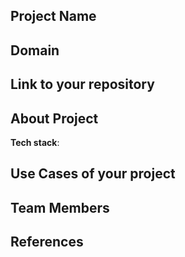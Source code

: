 ## Project Name



## Domain



## Link to your repository



## About Project



**Tech stack**:

 

## Use Cases of your project

## Team Members

## References


